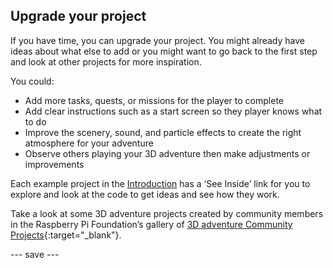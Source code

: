 ## Upgrade your project

If you have time, you can upgrade your project. You might already have ideas about what else to add or you might want to go back to the first step and look at other projects for more inspiration.

You could:
- Add more tasks, quests, or missions for the player to complete
- Add clear instructions such as a start screen so they player knows what to do
- Improve the scenery, sound, and particle effects to create the right atmosphere for your adventure
- Observe others playing your 3D adventure then make adjustments or improvements

Each example project in the [Introduction](.) has a ‘See Inside’ link for you to explore and look at the code to get ideas and see how they work.

Take a look at some 3D adventure projects created by community members in the Raspberry Pi Foundation’s gallery of [3D adventure Community Projects](https://wke.lt/w/s/DS1fHk){:target="_blank"}.

--- save ---

